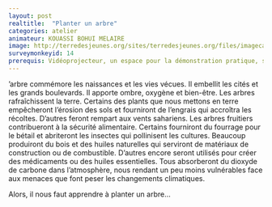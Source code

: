 ```yaml
---
layout: post
realtitle:  "Planter un arbre"
categories: atelier
animateur: KOUASSI BOHUI MELAIRE
image: http://terredesjeunes.org/sites/terredesjeunes.org/files/imagecache/tdj_full_lightbox_target/DSCN0523.JPG
surveymonkeyid: 14
prerequis: Vidéoprojecteur, un espace pour la démonstration pratique, semences et/sachets
---
```

’arbre commémore les naissances et les vies vécues. Il embellit les cités et les grands boulevards. Il apporte ombre, oxygène et bien-être. Les arbres rafraîchissent la terre.
Certains des plants que nous mettons en terre empêcheront l’érosion des sols et fourniront de l’engrais qui accroîtra les récoltes. D’autres feront rempart aux vents sahariens. Les arbres fruitiers contribueront à la sécurité alimentaire. Certains fourniront du fourrage pour le bétail et abriteront les insectes qui pollinisent les cultures. Beaucoup produiront du bois et des huiles naturelles qui serviront de matériaux de construction ou de combustible. D’autres encore seront utilisés pour créer des médicaments ou des huiles essentielles. 
Tous absorberont du dioxyde de carbone dans l’atmosphère, nous rendant un peu moins vulnérables face aux menaces que font peser les changements climatiques.

Alors, il nous faut apprendre à planter un arbre…
